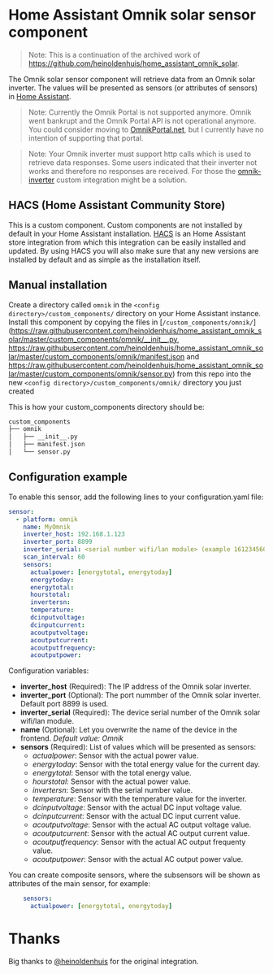 # Home Assistant Omnik solar sensor component
> Note: This is a continuation of the archived work of https://github.com/heinoldenhuis/home_assistant_omnik_solar.

The Omnik solar sensor component will retrieve data from an Omnik solar inverter.
The values will be presented as sensors (or attributes of sensors) in [Home Assistant](https://home-assistant.io/).

> Note: Currently the Omnik Portal is not supported anymore. Omnik went bankrupt and the Omnik Portal API is not operational anymore.
You could consider moving to [OmnikPortal.net](https://omnikportal.net/), but I currently have no intention of supporting that portal.

> Note: Your Omnik inverter must support http calls which is used to retrieve data responses.
Some users indicated that their inverter not works and therefore no responses are received. For those the [omnik-inverter](https://github.com/robbinjanssen/home-assistant-omnik-inverter) custom integration might be a solution.


## HACS (Home Assistant Community Store)

This is a custom component. Custom components are not installed by default in your Home Assistant installation.
[HACS](https://custom-components.github.io/hacs/) is an Home Assistant store integration from which this integration can be easily installed and updated.
By using HACS you will also make sure that any new versions are installed by default and as simple as the installation itself.

## Manual installation

Create a directory called `omnik` in the `<config directory>/custom_components/` directory on your Home Assistant instance.
Install this component by copying the files in [`/custom_components/omnik/`]
(https://raw.githubusercontent.com/heinoldenhuis/home_assistant_omnik_solar/master/custom_components/omnik/__init__.py, 
https://raw.githubusercontent.com/heinoldenhuis/home_assistant_omnik_solar/master/custom_components/omnik/manifest.json and  https://raw.githubusercontent.com/heinoldenhuis/home_assistant_omnik_solar/master/custom_components/omnik/sensor.py) from this repo into the new `<config directory>/custom_components/omnik/` directory you just created

This is how your custom_components directory should be:
```bash
custom_components
├── omnik
│   ├── __init__.py
│   ├── manifest.json
│   └── sensor.py
```

## Configuration example

To enable this sensor, add the following lines to your configuration.yaml file:

``` YAML
sensor:
  - platform: omnik
    name: MyOmnik
    inverter_host: 192.168.1.123
    inverter_port: 8899
    inverter_serial: <serial number wifi/lan module> (example 1612345603)
    scan_interval: 60
    sensors:
      actualpower: [energytotal, energytoday]
      energytoday:
      energytotal:
      hourstotal:
      invertersn:
      temperature:
      dcinputvoltage:
      dcinputcurrent:
      acoutputvoltage:
      acoutputcurrent:
      acoutputfrequency:
      acoutputpower:
```

Configuration variables:

* **inverter_host** (Required): The IP address of the Omnik solar inverter.
* **inverter_port** (Optional): The port nummber of the Omnik solar inverter. Default port 8899 is used.
* **inverter_serial** (Required): The device serial number of the Omnik solar wifi/lan module.
* **name** (Optional): Let you overwrite the name of the device in the frontend. *Default value: Omnik*
* **sensors** (Required): List of values which will be presented as sensors:
  * *actualpower*: Sensor with the actual power value.
  * *energytoday*: Sensor with the total energy value for the current day.
  * *energytotal*: Sensor with the total energy value.
  * *hourstotal*: Sensor with the actual power value.
  * *invertersn*: Sensor with the serial number value.
  * *temperature*: Sensor with the temperature value for the inverter.
  * *dcinputvoltage*: Sensor with the actual DC input voltage value.
  * *dcinputcurrent*: Sensor with the actual DC input current value.
  * *acoutputvoltage*: Sensor with the actual AC output voltage value.
  * *acoutputcurrent*: Sensor with the actual AC output current value.
  * *acoutputfrequency*: Sensor with the actual AC output frequenty value.
  * *acoutputpower*: Sensor with the actual AC output power value.

You can create composite sensors, where the subsensors will be shown as attributes of the main sensor, for example:
``` YAML
    sensors:
      actualpower: [energytotal, energytoday]
```

# Thanks
Big thanks to [@heinoldenhuis](https://github.com/heinoldenhuis) for the original integration.

